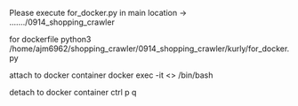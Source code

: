 Please execute for_docker.py in main location -> ......./0914_shopping_crawler

for dockerfile
python3 /home/ajm6962/shopping_crawler/0914_shopping_crawler/kurly/for_docker.py

attach to docker container
docker exec -it <<container ID>> /bin/bash

detach to docker container
ctrl p q

